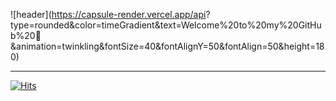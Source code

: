 ![header](https://capsule-render.vercel.app/api?
type=rounded&color=timeGradient&text=Welcome%20to%20my%20GitHub%20👋
&animation=twinkling&fontSize=40&fontAlignY=50&fontAlign=50&height=180)

 
<div align="left">

-------

[![Hits](https://hits.seeyoufarm.com/api/count/incr/badge.svg?url=https%3A%2F%2Fgithub.com%2Fbi-sz&count_bg=%23FFB6F3&title_bg=%23555555&icon=&icon_color=%23E7E7E7&title=GITHUB&edge_flat=false)](https://hits.seeyoufarm.com)  

